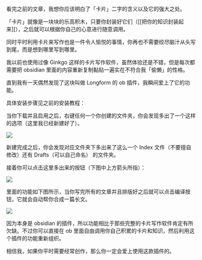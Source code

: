 看完之前的文章，我想你应该明白了「卡片」二字的含义以及它的强大之处。

「卡片」就像是一块块的乐高积木，只要你封装好它们（[[把你的知识封装起来]]），之后就可以根据你自己的心意进行随意调用。

同时平时利用卡片来写作也是一件令人愉悦的事情，你再也不需要绞尽脑汁从头写到尾，而是想到哪里写到哪里。

我以前也使用过像 Ginkgo 这样的卡片写作软件，虽然体验还是不错，但是每次都需要把 obsidian 里面的内容重新复制黏贴一遍实在不符合我「偷懒」的性格。

直到我有一天偶然发现了这块叫做 Longform 的 ob 插件，我瞬间爱上了它的功能。

具体安装步骤见之前的安装教程：

当你下载并且启用之后，右键任何一个你创建的文件夹，你会发现多出了一个这样的选项（这里我已经新建好了）。

![](https://image-upload-1307521651.cos.ap-nanjing.myqcloud.com/picture_upload/20211214211110.png)

新建完成之后，你会发现对应文件夹下多出来了这么一个 Index 文件（不要擅自修改）还有 Drafts（可以自己命名） 的文件夹。

接着你可以点击这里多出来的按钮（下图中上方箭头所指）：

![](https://image-upload-1307521651.cos.ap-nanjing.myqcloud.com/picture_upload/20211214210749.png)

里面的功能如下图所示，当你写完所有的文章并且排版好之后就可以点击编译按钮，它就会自动帮你合成一篇长文。

![](https://image-upload-1307521651.cos.ap-nanjing.myqcloud.com/picture_upload/20211214211014.png)

因为本身是 obsidian 的插件，所以功能相比于那些完整的卡片写作软件肯定有所欠缺。不过你可以直接在 ob 里面自由调用你自己积累的卡片和知识，然后利用这个插件的功能重新组织。

相信我，如果你平时需要经常创作，那么你一定会爱上使用这款插件的。 